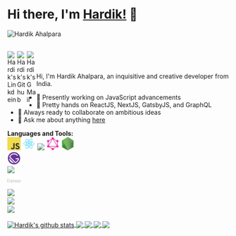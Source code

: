 # Hi there, I'm [Hardik!](https://hardikahalpara.ml/) 👋
<p align="left"> 
    <img src="https://komarev.com/ghpvc/?username=hardikahalpara&label=Views&color=green&style=plastic" alt="Hardik Ahalpara"/></p>
<br/>
<a href="https://www.linkedin.com/in/hardik-ahalpara-3031ab150/">
  <img align="left" alt="Hardik's Linkdein" width="22px" src="https://cdn.jsdelivr.net/npm/simple-icons@v3/icons/linkedin.svg" />
</a>
<a href="https://github.com/hardikahalpara">
  <img align="left" alt="Hardik's Github" width="22px" src="https://cdn.jsdelivr.net/npm/simple-icons@v3/icons/github.svg" />
</a>
<a href="mailto:hardikahalpara1234@gmail.com">
  <img align="left" alt="Hardik's GMail" width="22px" src="https://cdn.jsdelivr.net/npm/simple-icons@v3/icons/gmail.svg" />
</a>
<br />
<br />

Hi, I'm Hardik Ahalpara, an inquisitive and creative developer from India.

- 🔭 Presently working on JavaScript advancements
- 🌱 Pretty hands on ReactJS, NextJS, GatsbyJS, and GraphQL
- 👯 Always ready to collaborate on ambitious ideas
- 💬 Ask me about anything [here](https://github.com/hardikahalpara/hardikahalpara/issues)

**Languages and Tools:**  
<code><img height="30" src="https://raw.githubusercontent.com/github/explore/80688e429a7d4ef2fca1e82350fe8e3517d3494d/topics/javascript/javascript.png"></code>
<code><img height="30" src="https://raw.githubusercontent.com/github/explore/80688e429a7d4ef2fca1e82350fe8e3517d3494d/topics/react/react.png"></code>
<code><img height="30" src="https://upload.wikimedia.org/wikipedia/commons/thumb/8/8e/Nextjs-logo.svg/800px-Nextjs-logo.svg.png"></code>
<code><img height="30" src="https://raw.githubusercontent.com/github/explore/5c058a388828bb5fde0bcafd4bc867b5bb3f26f3/topics/graphql/graphql.png"></code>
<code><img height="30" src="https://raw.githubusercontent.com/github/explore/80688e429a7d4ef2fca1e82350fe8e3517d3494d/topics/nodejs/nodejs.png"> </code> 
<code><img height="30" src="https://github.com/github/explore/blob/master/topics/gatsby/gatsby.png?raw=true"> </code> 
<code><img height="30" src="https://user-images.githubusercontent.com/841294/53402609-b97a2180-39ba-11e9-8100-812bab86357c.png"> </code>
<code><img height="30" src="https://github.com/github/explore/blob/master/topics/express/express.png?raw=true"> </code>
<code><img height="30" src="https://toppng.com/uploads/preview/mongo-db-design-mongodb-logo-mongodb-11562879783bwj2cknalk.png"> </code>
<code><img height="30" src="https://seeklogo.com/images/S/strapi-logo-3566BEBAAE-seeklogo.com.png"> </code>
<code><img height="30" src="https://encrypted-tbn0.gstatic.com/images?q=tbn%3AANd9GcTw27EpIcTyxG8Q61DxQU0QtdsWGYOMabN_ag&usqp=CAU"> </code>

<a href="https://github.com/anuraghazra/github-readme-stats">
  <img align="center" src="https://github-readme-stats.anuraghazra1.vercel.app/api?username=hardikahalpara&show_icons=true&include_all_commits=true&theme=nord" alt="Hardik's github stats" />
</a>
<a href="https://github.com/anuraghazra/github-readme-stats">
  <img align="center" src="https://github-readme-stats.anuraghazra1.vercel.app/api/top-langs/?username=hardikahalpara&layout=compact&theme=nord" />
</a>


<a href="https://github.com/anuraghazra/github-readme-stats">
  <img align="center" src="https://github-readme-stats.anuraghazra1.vercel.app/api/pin/?username=hardikahalpara&repo=dynamic-form-generation-using-GraphCMS-and-NextJS&theme=nord" />
</a>

<a href="https://github.com/anuraghazra/github-readme-stats">
  <img align="center" src="https://github-readme-stats.anuraghazra1.vercel.app/api/pin/?username=hardikahalpara&repo=Personal-Blog-using-Gatsby&theme=nord" />
</a> 

 <a href="https://github.com/anuraghazra/github-readme-stats">
  <img align="center" src="https://github-readme-stats.anuraghazra1.vercel.app/api/pin/?username=hardikahalpara&repo=pomodoro-timer-desktop-app&theme=nord" />
</a>

